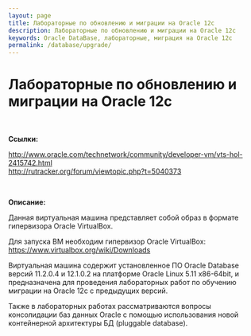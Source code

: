 ```yaml
---
layout: page
title: Лабораторные по обновлению и миграции на Oracle 12c
description: Лабораторные по обновлению и миграции на Oracle 12c
keywords: Oracle DataBase, лабораторные, миграция на Oracle 12c
permalink: /database/upgrade/
---
```


# Лабораторные по обновлению и миграции на Oracle 12c

<br/>

**Ссылки:**

http://www.oracle.com/technetwork/community/developer-vm/vts-hol-2415742.html  
http://rutracker.org/forum/viewtopic.php?t=5040373

<br/>

**Описание:**

Данная виртуальная машина представляет собой образ в формате гипервизора Oracle VirtualBox.

Для запуска ВМ необходим гипервизор Oracle VirtualBox: https://www.virtualbox.org/wiki/Downloads

Виртуальная машина содержит установленное ПО Oracle Database версий 11.2.0.4 и 12.1.0.2 на платформе Oracle Linux 5.11 x86-64bit, и предназначена для проведения лабораторных работ по обучению миграции на Oracle 12c с предыдущих версий.

Также в лабораторных работах рассматриваются вопросы консолидации баз данных Oracle с помощью использования новой контейнерной архитектуры БД (pluggable database).
